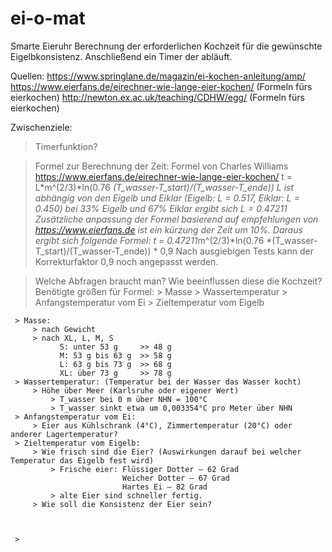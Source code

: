 # ei-o-mat
Smarte Eieruhr
Berechnung der erforderlichen Kochzeit für die gewünschte Eigelbkonsistenz.
Anschließend ein Timer der abläuft.

Quellen: 
  https://www.springlane.de/magazin/ei-kochen-anleitung/amp/
  https://www.eierfans.de/eirechner-wie-lange-eier-kochen/ (Formeln fürs eierkochen)
  http://newton.ex.ac.uk/teaching/CDHW/egg/ (Formeln fürs eierkochen)

Zwischenziele:

 > Timerfunktion?

 > Formel zur Berechnung der Zeit:
   Formel von Charles Williams  https://www.eierfans.de/eirechner-wie-lange-eier-kochen/
     t = L*m^(2/3)*ln(0.76 *(T_wasser-T_start)/(T_wasser-T_ende))
     L   ist abhängig von den Eigelb und Eiklar (Eigelb: L = 0.517, Eiklar: L = 0.450)
         bei 33% Eigelb und 67% Eiklar ergibt sich 
     L = 0.47211
     Zusätzliche anpassung der Formel basierend auf empfehlungen von https://www.eierfans.de ist ein kürzung der Zeit um 10%.
   Daraus ergibt sich folgende Formel:
     t = 0.47211*m^(2/3)*ln(0.76 *(T_wasser-T_start)/(T_wasser-T_ende)) * 0,9
     Nach ausgiebigen Tests kann der Korrekturfaktor 0,9 noch angepasst werden.
    
 > Welche Abfragen braucht man? Wie beeinflussen diese die Kochzeit?
       Benötigte größen für Formel: 
         > Masse
         > Wassertemperatur
         > Anfangstemperatur vom  Ei
         > Zieltemperatur vom Eigelb
  
     > Masse: 
         > nach Gewicht
         > nach XL, L, M, S
               S: unter 53 g     >> 48 g
               M: 53 g bis 63 g  >> 58 g
               L: 63 g bis 73 g  >> 68 g
               XL: über 73 g     >> 78 g
     > Wassertemperatur: (Temperatur bei der Wasser das Wasser kocht)
         > Höhe über Meer (Karlsruhe oder eigener Wert)      
             > T_wasser bei 0 m über NHN = 100°C
             > T_wasser sinkt etwa um 0,003354°C pro Meter über NHN
     > Anfangstemperatur vom Ei:
         > Eier aus Kühlschrank (4°C), Zimmertemperatur (20°C) oder anderer Lagertemperatur?
     > Zieltemperatur vom Eigelb:
         > Wie frisch sind die Eier? (Auswirkungen darauf bei welcher Temperatur das Eigelb fest wird)
             > Frische eier: Flüssiger Dotter – 62 Grad
                             Weicher Dotter – 67 Grad
                             Hartes Ei – 82 Grad
             > alte Eier sind schneller fertig. 
         > Wie soll die Konsistenz der Eier sein? 
     
    
     
     > 

